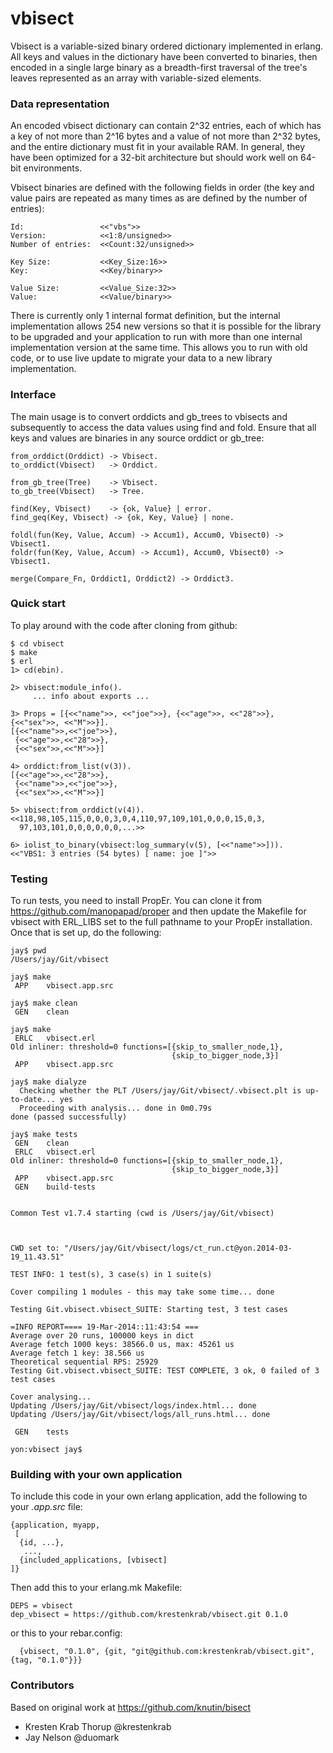 vbisect
=======

Vbisect is a variable-sized binary ordered dictionary implemented
in erlang. All keys and values in the dictionary have been converted
to binaries, then encoded in a single large binary as a breadth-first
traversal of the tree's leaves represented as an array with
variable-sized elements.

### Data representation

An encoded vbisect dictionary can contain 2^32 entries, each
of which has a key of not more than 2^16 bytes and a value of
not more than 2^32 bytes, and the entire dictionary must fit
in your available RAM. In general, they have been optimized
for a 32-bit architecture but should work well on 64-bit
environments.

Vbisect binaries are defined with the following fields in
order (the key and value pairs are repeated as many times
as are defined by the number of entries):

```
Id:                 <<"vbs">>
Version:            <<1:8/unsigned>>
Number of entries:  <<Count:32/unsigned>>

Key Size:           <<Key_Size:16>>
Key:                <<Key/binary>>

Value Size:         <<Value_Size:32>>
Value:              <<Value/binary>>

```

There is currently only 1 internal format definition, but the
internal implementation allows 254 new versions so that it is
possible for the library to be upgraded and your application
to run with more than one internal implementation version at
the same time. This allows you to run with old code, or to use
live update to migrate your data to a new library implementation.

### Interface

The main usage is to convert orddicts and gb_trees to vbisects
and subsequently to access the data values using find and fold.
Ensure that all keys and values are binaries in any source
orddict or gb_tree:

```
from_orddict(Orddict) -> Vbisect.
to_orddict(Vbisect)   -> Orddict.

from_gb_tree(Tree)    -> Vbisect.
to_gb_tree(Vbisect)   -> Tree.

find(Key, Vbisect)    -> {ok, Value} | error.
find_geq(Key, Vbisect) -> {ok, Key, Value} | none.

foldl(fun(Key, Value, Accum) -> Accum1), Accum0, Vbisect0) -> Vbisect1.
foldr(fun(Key, Value, Accum) -> Accum1), Accum0, Vbisect0) -> Vbisect1.

merge(Compare_Fn, Orddict1, Orddict2) -> Orddict3.

```

### Quick start

To play around with the code after cloning from github:

```
$ cd vbisect
$ make
$ erl
1> cd(ebin).

2> vbisect:module_info().
     ... info about exports ...

3> Props = [{<<"name">>, <<"joe">>}, {<<"age">>, <<"28">>}, {<<"sex">>, <<"M">>}].
[{<<"name">>,<<"joe">>},
 {<<"age">>,<<"28">>},
 {<<"sex">>,<<"M">>}]

4> orddict:from_list(v(3)).
[{<<"age">>,<<"28">>},
 {<<"name">>,<<"joe">>},
 {<<"sex">>,<<"M">>}]

5> vbisect:from_orddict(v(4)).
<<118,98,105,115,0,0,0,3,0,4,110,97,109,101,0,0,0,15,0,3,
  97,103,101,0,0,0,0,0,0,...>>

6> iolist_to_binary(vbisect:log_summary(v(5), [<<"name">>])).
<<"VBS1: 3 entries (54 bytes) [ name: joe ]">>

```

### Testing

To run tests, you need to install PropEr. You can clone it from
https://github.com/manopapad/proper and then update the Makefile
for vbisect with ERL_LIBS set to the full pathname to your PropEr
installation. Once that is set up, do the following:

```
jay$ pwd
/Users/jay/Git/vbisect

jay$ make
 APP    vbisect.app.src

jay$ make clean
 GEN    clean

jay$ make
 ERLC   vbisect.erl
Old inliner: threshold=0 functions=[{skip_to_smaller_node,1},
                                    {skip_to_bigger_node,3}]
 APP    vbisect.app.src

jay$ make dialyze
  Checking whether the PLT /Users/jay/Git/vbisect/.vbisect.plt is up-to-date... yes
  Proceeding with analysis... done in 0m0.79s
done (passed successfully)

jay$ make tests
 GEN    clean
 ERLC   vbisect.erl
Old inliner: threshold=0 functions=[{skip_to_smaller_node,1},
                                    {skip_to_bigger_node,3}]
 APP    vbisect.app.src
 GEN    build-tests


Common Test v1.7.4 starting (cwd is /Users/jay/Git/vbisect)



CWD set to: "/Users/jay/Git/vbisect/logs/ct_run.ct@yon.2014-03-19_11.43.51"

TEST INFO: 1 test(s), 3 case(s) in 1 suite(s)

Cover compiling 1 modules - this may take some time... done

Testing Git.vbisect.vbisect_SUITE: Starting test, 3 test cases

=INFO REPORT==== 19-Mar-2014::11:43:54 ===
Average over 20 runs, 100000 keys in dict
Average fetch 1000 keys: 38566.0 us, max: 45261 us
Average fetch 1 key: 38.566 us
Theoretical sequential RPS: 25929
Testing Git.vbisect.vbisect_SUITE: TEST COMPLETE, 3 ok, 0 failed of 3 test cases

Cover analysing...
Updating /Users/jay/Git/vbisect/logs/index.html... done
Updating /Users/jay/Git/vbisect/logs/all_runs.html... done

 GEN    tests

yon:vbisect jay$ 
```

### Building with your own application

To include this code in your own erlang application, add the
following to your *.app.src* file:

```
{application, myapp,
 [
  {id, ...},
   ...,
  {included_applications, [vbisect]
]}
```

Then add this to your erlang.mk Makefile:

```
DEPS = vbisect
dep_vbisect = https://github.com/krestenkrab/vbisect.git 0.1.0
```

or this to your rebar.config:

```
  {vbisect, "0.1.0", {git, "git@github.com:krestenkrab/vbisect.git", {tag, "0.1.0"}}}
```


### Contributors

Based on original work at https://github.com/knutin/bisect

- Kresten Krab Thorup @krestenkrab
- Jay Nelson @duomark
